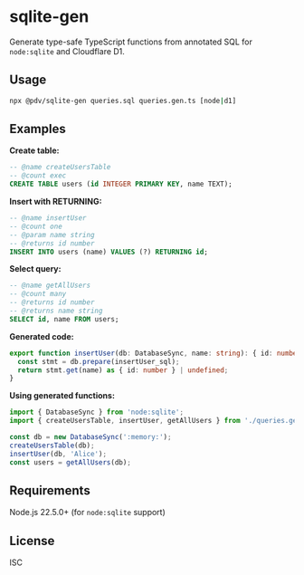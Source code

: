 # sqlite-gen

Generate type-safe TypeScript functions from annotated SQL for `node:sqlite` and Cloudflare D1.

## Usage

```bash
npx @pdv/sqlite-gen queries.sql queries.gen.ts [node|d1]
```

## Examples

**Create table:**
```sql
-- @name createUsersTable
-- @count exec
CREATE TABLE users (id INTEGER PRIMARY KEY, name TEXT);
```

**Insert with RETURNING:**
```sql
-- @name insertUser
-- @count one
-- @param name string
-- @returns id number
INSERT INTO users (name) VALUES (?) RETURNING id;
```

**Select query:**
```sql
-- @name getAllUsers
-- @count many
-- @returns id number
-- @returns name string
SELECT id, name FROM users;
```

**Generated code:**
```typescript
export function insertUser(db: DatabaseSync, name: string): { id: number } | undefined {
  const stmt = db.prepare(insertUser_sql);
  return stmt.get(name) as { id: number } | undefined;
}
```

**Using generated functions:**
```typescript
import { DatabaseSync } from 'node:sqlite';
import { createUsersTable, insertUser, getAllUsers } from './queries.gen.js';

const db = new DatabaseSync(':memory:');
createUsersTable(db);
insertUser(db, 'Alice');
const users = getAllUsers(db);
```

## Requirements

Node.js 22.5.0+ (for `node:sqlite` support)

## License

ISC
